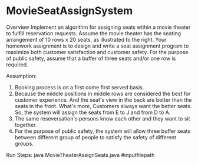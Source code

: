 # MovieSeatAssignSystem

Overview
Implement an algorithm for assigning seats within a movie theater to fulfill reservation requests. Assume the movie theater has the seating arrangement of 10 rows x 20 seats, as illustrated to the right.
Your homework assignment is to design and write a seat assignment program to maximize both customer satisfaction and customer
safety. For the purpose of public safety, assume that a buffer of three seats and/or one row is required.


Assumption:
1. Booking process is on a first come first served basis.
2. Because the middle positions in middle rows are considered the best for customer experience. And the seat's view in the back are better than the seats in the front. What's more, Customers always want the better seats. So, the system will assign the seats from E to J and from D to A.
3. The same reseversation's persons know each other and they want to sit together. 
4. For the purpose of public safety, the system will allow three buffer seats between different group of people to satisfy the safety of different groups. 

Run Steps:
java MovieTheaterAssignSeats.java #inputfilepath
